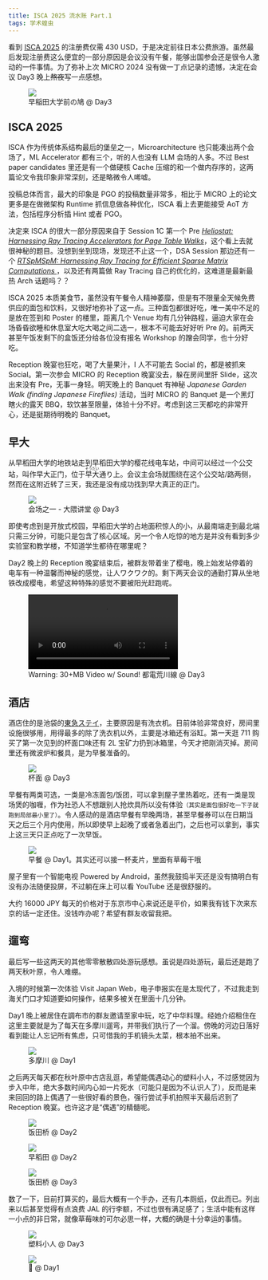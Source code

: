 ```yaml
---
title: ISCA 2025 流水账 Part.1
tags: 学术蝗虫
---
```


看到 [ISCA 2025](https://iscaconf.org/isca2025/) 的注册费仅需 430 USD，于是决定前往日本公费旅游。虽然最后发现注册费这么便宜的一部分原因是会议没有午餐，能够出国参会还是很令人激动的一件事情。为了弥补上次 MICRO 2024 没有做一丁点记录的遗憾，决定在会议 Day3 晚上<del>熬夜</del>写一点感想。

<figure>
  <img src="https://layered-assets.thu.fail/isca2025-pigeon.jpg">
  <figcaption>早稲田大学前の鳩 @ Day3</figcaption>
</figure>

## ISCA 2025

ISCA 作为传统体系结构最后的堡垒之一，Microarchitecture 也只能凑出两个会场了，ML Accelerator 都有三个，听的人也没有 LLM 会场的人多。不过 Best paper candidates 里还是有一个做硬核 Cache 压缩的和一个做内存序的，这两篇论文令我印象非常深刻，还是略微令人唏嘘。

投稿总体而言，最大的印象是 PGO 的投稿数量非常多，相比于 MICRO 上的论文更多是在做微架构 Runtime 抓信息做各种优化，ISCA 看上去更能接受 AoT 方法，包括程序分析插 Hint 或者 PGO。

决定来 ISCA 的很大一部分原因来自于 Session 1C 第一个 Pre <a href="https://dl.acm.org/doi/10.1145/3695053.3731011"><em>Heliostat: Harnessing Ray Tracing Accelerators for Page Table Walks</em></a>，这个看上去就很神秘的题目。没想到坐到现场，发现还不止这一个，DSA Session 那边还有一个 <a href="https://dl.acm.org/doi/10.1145/3695053.3731072"><em>RTSpMSpM: Harnessing Ray Tracing for Efficient Sparse Matrix Computations
</em></a>，以及还有两篇做 Ray Tracing 自己的优化的，这难道是最新最热 Arch 话题吗？？

ISCA 2025 本质美食节，虽然没有午餐令人精神萎靡，但是有不限量全天候免费供应的面包和饮料，又很好地弥补了这一点。三种面包都很好吃，唯一美中不足的是放在签到和 Poster 的楼里，距离几个 Venue 均有几分钟路程，逼迫大家在会场昏昏欲睡和休息室大吃大喝之间二选一，根本不可能去好好听 Pre 的。前两天甚至午饭发剩下的盒饭还分给各位没有报名 Workshop 的蹭会同学，也十分好吃。

Reception 晚宴也狂吃，喝了大量果汁，I 人不可能去 Social 的，都是被抓来 Social。第一次参会 MICRO 的 Reception 晚宴没去，躲在房间里肝 Slide，这次出来没有 Pre，无事一身轻。明天晚上的 Banquet 有神秘 <em>Japanese Garden Walk (finding Japanese Fireflies)</em> 活动，当时 MICRO 的 Banquet 是一个黑灯瞎火的露天 BBQ，软饮甚至限量，体验十分不好。考虑到这三天都吃的非常开心，还是挺期待明晚的 Banquet。

## 早大

从早稻田大学的地铁站走到早稻田大学的樱花线电车站，中间可以经过一个公交站，叫作早大正门，位于<ruby>早大<rt>そうだい</rt></ruby>通り上。会议主会场就围绕在这个公交站/路两侧，然而在这附近转了三天，我还是没有成功找到早大真正的正门。

<figure>
  <img src="https://layered-assets.thu.fail/isca2025-venue.jpg">
  <figcaption>会场之一 - 大隈讲堂 @ Day3</figcaption>
</figure>

即使考虑到是开放式校园，早稻田大学的占地面积惊人的小，从最南端走到最北端只需三分钟，可能只是包含了核心区域。另一个令人吃惊的地方是并没有看到多少实验室和教学楼，不知道学生都待在哪里呢？

Day2 晚上的 Reception 晚宴结束后，被群友带着坐了樱电，晚上始发站停着的电车有一种温馨而神秘的感觉，让人ワクワク的。剩下两天会议的通勤打算从坐地铁改成樱电，希望这种特殊的感觉不要被阳光赶跑呢。

<figure>
  <video controls>
    <source src="https://layered-assets.thu.fail/isca2025-sakuraline.mp4">
  </video>
  <figcaption>Warning: 30+MB Video w/ Sound! 都電荒川線 @ Day3</figcaption>
</figure>

## 酒店

酒店住的是池袋的[東急ステイ](https://www.tokyustay.co.jp/)，主要原因是有洗衣机。目前体验非常良好，房间里设施很够用，用得最多的除了洗衣机以外，主要是冰箱还有浴缸。第一天逛 711 购买了第一次见到的杯面口味还有 2L 宝矿力扔到冰箱里，今天才把刚消灭掉。房间里还有微波炉和餐具，是为早餐准备的。

<figure>
  <img src="https://layered-assets.thu.fail/isca2025-noodle.jpg">
  <figcaption>杯面 @ Day3</figcaption>
</figure>

早餐有两类可选，一类是冷冻面包/饭团，可以拿到屋子里热着吃，还有一类是现场煲的咖喱，作为社恐人不想跟别人抢炊具所以没有体验<small>（其实是面包很好吃一下子就跑到局部最小里了）</small>。令人感动的是酒店早餐有早晚两场，甚至早餐券可以在日期当天之后三个月内使用，所以即使早上起晚了或者急着出门，之后也可以拿到，事实上这三天只正点吃了一次早饭。

<figure>
  <img src="https://layered-assets.thu.fail/isca2025-breakfast.jpg">
  <figcaption>早餐 @ Day1。其实还可以接一杯麦片，里面有草莓干哦</figcaption>
</figure>

屋子里有一个智能电视 Powered by Android，虽然我鼓捣半天还是没有搞明白有没有办法随便投屏，不过躺在床上可以看 YouTube 还是很舒服的。

大约 16000 JPY 每天的价格对于东京市中心来说还是平价，如果我有钱下次来东京的话一定还住。没钱咋办呢？希望有群友收留我把。

## 遛弯

最后写一些这两天的其他零零散散四处游玩感想。虽说是四处游玩，最后还是跑了两天秋叶原，令人难绷。

入境的时候第一次体验 Visit Japan Web，电子申报实在是太现代了，不过我走到海关门口才知道要如何操作，结果多被关在里面十几分钟。

Day1 晚上被居住在調布市的群友邀请至家中玩，吃了中华料理。经她介绍租住在这里主要就是为了每天在多摩川遛弯，并带我们执行了一个溜。傍晚的河边日落好看到能让人忘记所有焦虑，只可惜我的手机镜头太菜，根本拍不出来。

<figure>
  <img src="https://layered-assets.thu.fail/isca2025-river.jpg">
  <figcaption>多摩川 @ Day1</figcaption>
</figure>

之后两天每天都在秋叶原中古店乱逛，希望能偶遇动心的塑料小人，不过感觉因为步入中年，绝大多数时间内心如一片死水（可能只是因为不认识人了），反而是来来回回的路上偶遇了一些很好看的景色，强行尝试手机拍照半天最后迟到了 Reception 晚宴。也许这才是“偶遇”的精髓呢。

<figure>
  <img src="https://layered-assets.thu.fail/isca2025-station.jpg">
  <figcaption>饭田桥 @ Day2</figcaption>
</figure>

<figure>
  <img src="https://layered-assets.thu.fail/isca2025-station-2.jpg">
  <figcaption>早稻田 @ Day2</figcaption>
</figure>

<figure>
  <img src="https://layered-assets.thu.fail/isca2025-station-3.jpg">
  <figcaption>饭田桥 @ Day3</figcaption>
</figure>

数了一下，目前打算买的，最后大概有一个手办，还有几本厕纸，仅此而已。列出来以后甚至觉得有点浪费 JAL 的行李额，不过也很有满足感了；生活中能有这样一小点的非日常，就像草莓味的可尔必思一样，大概的确是十分幸运的事情。

<figure>
  <img src="https://layered-assets.thu.fail/isca2025-figure.jpg">
  <figcaption>塑料小人 @ Day3</figcaption>
</figure>

<figure>
  <img src="https://layered-assets.thu.fail/isca2025-milk.jpg">
  <figcaption>🍓 @ Day1</figcaption>
</figure>
